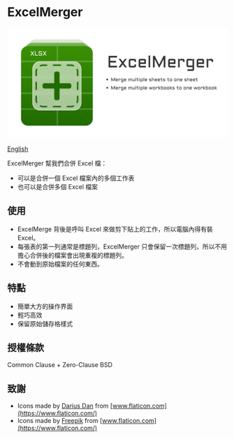 # ExcelMerger

![ExcelMerger](/static/cover.png)

[English](README.md)

ExcelMerger 幫我們合併 Excel 檔：

- 可以是合併一個 Excel 檔案內的多個工作表
- 也可以是合併多個 Excel 檔案

## 使用

- ExcelMerge 背後是呼叫 Excel 來做剪下貼上的工作，所以電腦內得有裝 Excel。
- 每張表的第一列通常是標題列，ExcelMerger 只會保留一次標題列，所以不用擔心合併後的檔案會出現重複的標題列。
- 不會動到原始檔案的任何東西。

## 特點

- 簡單大方的操作界面
- 輕巧高效
- 保留原始儲存格樣式

## 授權條款

Common Clause + Zero-Clause BSD

## 致謝

- Icons made by [Darius Dan](https://www.flaticon.com/authors/darius-dan) from [www.flaticon.com](https://www.flaticon.com/)
- Icons made by [Freepik](https://www.freepik.com") from [www.flaticon.com](https://www.flaticon.com/)
